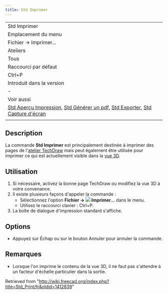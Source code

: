 ```yaml
---
title: Std Imprimer
---
```

|  |
| --- |
| Std Imprimer |
| Emplacement du menu |
| Fichier → Imprimer... |
| Ateliers |
| Tous |
| Raccourci par défaut |
| Ctrl+P |
| Introduit dans la version |
| - |
| Voir aussi |
| [Std Aperçu Impression](/Std_PrintPreview/fr "Std PrintPreview/fr"), [Std Générer un pdf](/Std_PrintPdf/fr "Std PrintPdf/fr"), [Std Exporter](/Std_Export/fr "Std Export/fr"), [Std Capture d'écran](/Std_ViewScreenShot/fr "Std ViewScreenShot/fr") |
|  |

## Description

La commande **Std Imprimer** est principalement destinée à imprimer des pages de l'[atelier TechDraw](/TechDraw_Workbench/fr "TechDraw Workbench/fr") mais peut également être utilisée pour imprimer ce qui est actuellement visible dans la [vue 3D](/3D_view/fr "3D view/fr").

## Utilisation

1. Si nécessaire, activez la bonne page TechDraw ou modifiez la vue 3D à votre convenance.
2. Il existe plusieurs façons d'appeler la commande :
   * Sélectionnez l'option **Fichier → ![](/images/Std_Print.svg) Imprimer...** dans le menu.
   * Utilisez le raccourci clavier : Ctrl+P.
3. La boîte de dialogue d'impression standard s'affiche.

## Options

* Appuyez sur Échap ou sur le bouton Annuler pour annuler la commande.

## Remarques

* Lorsque l'on imprime le contenu de la vue 3D, il ne faut pas s'attendre à un facteur d'échelle particulier dans la sortie.

Retrieved from "<http://wiki.freecad.org/index.php?title=Std_Print/fr&oldid=1412839>"